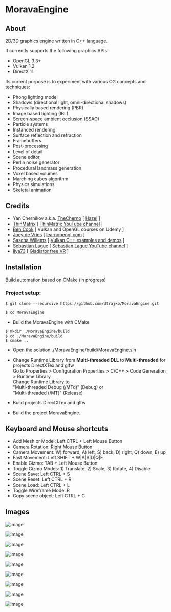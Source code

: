 # MoravaEngine

## About
2D/3D graphics engine written in C++ language.

It currently supports the following graphics APIs:

- OpenGL 3.3+
- Vulkan 1.2
- DirectX 11

Its current purpose is to experiment with various CG concepts and techniques:

* Phong lighting model
* Shadows (directional light, omni-directional shadows)
* Physically based rendering (PBR)
* Image based lighting (IBL)
* Screen-space ambient occlusion (SSAO)
* Particle systems
* Instanced rendering
* Surface reflection and refraction
* Framebuffers
* Post-processing
* Level of detail
* Scene editor
* Perlin noise generator
* Procedural landmass generation
* Voxel based volumes
* Marching cubes algorithm
* Physics simulations
* Skeletal animation

## Credits
* Yan Chernikov a.k.a. [TheCherno](https://twitter.com/thecherno) [ [Hazel](https://github.com/TheCherno/Hazel) ]
* [ThinMatrix](https://twitter.com/ThinMatrix/ ) [ [ThinMatrix YouTube channel](https://www.youtube.com/user/ThinMatrix) ]
* [Ben Cook](https://www.udemy.com/user/ben-cook-19/) [ Vulkan and OpenGL courses on Udemy ]
* [Joey de Vries](https://twitter.com/JoeyDeVriez) [ [learnopengl.com](https://learnopengl.com/) ]
* [Sascha Willems](https://twitter.com/SaschaWillems2) [ [Vulkan C++ examples and demos](https://github.com/SaschaWillems/Vulkan) ]
* [Sebastian Lague](https://twitter.com/sebastianlague) [ [Sebastian Lague YouTube channel](https://www.youtube.com/c/SebastianLague) ]
* [ilya73](https://www.cgtrader.com/ilya73 ) [ [Gladiator free VR](https://www.cgtrader.com/free-3d-models/character/man/gladiator-7ac625db-88c2-46ed-a2f1-182fd1f79739) ]

<!-- Installation & setup -->

## Installation
Build automation based on CMake (in progress)

### Project setup:
```
$ git clone --recursive https://github.com/dtrajko/MoravaEngine.git
```
```
$ cd MoravaEngine
```
* Build the MoravaEngine with CMake
```
$ mkdir ./MoravaEngine/build
$ cd ./MoravaEngine/build
$ cmake ..
```
* Open the solution ./MoravaEngine/build/MoravaEngine.sln

* Change Runtime Library from **Multi-threaded DLL** to **Multi-threaded** for projects DirectXTex and glfw  
Go to Properties > Configuration Properties > C/C++ > Code Generation > Runtime Library  
Change Runtime Library to  
"Multi-threaded Debug (/MTd)" (Debug) or  
"Multi-threaded (/MT)" (Release)

* Build projects DirectXTex and glfw

* Build the project MoravaEngine.  


<!--

* Open solution vendor/DirectXTex/DirectXTex.sln in Visual Studio.
- For projects DirectXTex, texassemble, texconv, texdiag
set Properties > Configuration Properties > C/C++ > Code Generation > Runtime Library
  Debug: Multi-threaded Debug (/MTd)
  Release: Multi-threaded (/MT)
- Build projects DirectXTex, texassemble, texconv, texdiag.


* Open solution vendor/cross-platform/glfw/GLFW.sln in Visual Studio.
- For project glfw
set Properties > Configuration Properties > C/C++ > Code Generation > Runtime Library
  Debug: Multi-threaded Debug (/MTd)
  Release: Multi-threaded (/MT)
- Build project glfw

* Build assimp with CMake
```
$ cd ./vendor/cross-platform/assimp
$ cmake .
```
* Install GLFW
```
$ cd ./vendor/cross-platform/glfw
$ cmake .
$ cmake --build .
```
* Build shaderc - use python to run
```
$ python ./vendor/cross-platform/shaderc/utils/git-sync-deps
```
* Build shaderc with CMake
```
$ cd ./vendor/cross-platform/shaderc
$ cmake .
```
* Open solution vendor/cross-platform/shaderc/shaderc.sln and build it in Visual Studio.
```
$ cd ./vendor/DirectXTex
$ cmake .
```
* Build yaml-cpp project in MoravaEngine solution in Visual Studio.
* Build all spirv-cross-* projects in MoravaEngine solution in Visual Studio.
* Build BulletCollision project in MoravaEngine solution in Visual Studio.
* Build LinearMath project in MoravaEngine solution in Visual Studio.
* Build BulletDynamics project in MoravaEngine solution in Visual Studio.
-->

<!-- Help section -->

## Keyboard and Mouse shortcuts

* Add Mesh or Model: Left CTRL + Left Mouse Button  
* Camera Rotation: Right Mouse Button  
* Camera Movement: W) forward, A) left, S) back, D) right, Q) down, E) up  
* Fast Movement: Left SHIFT + W|A|S|D|Q|E  
* Enable Gizmo: TAB + Left Mouse Button  
* Toggle Gizmo Modes: 1) Translate, 2) Scale, 3) Rotate, 4) Disable  
* Scene Save: Left CTRL + S  
* Scene Reset: Left CTRL + R  
* Scene Load: Left CTRL + L  
* Toggle Wireframe Mode: R  
* Copy scene object: Left CTRL + C  

<!-- Gallery (images) section -->

## Images

![image](https://raw.githubusercontent.com/dtrajko/MoravaEngine/master/MoravaEngine/Screenshots/2021-09-15_04-36-54.jpg)

![image](https://raw.githubusercontent.com/dtrajko/MoravaEngine/master/MoravaEngine/Screenshots/2021-03-23_07-35-56.jpg)

![image](https://raw.githubusercontent.com/dtrajko/MoravaEngine/master/MoravaEngine/Screenshots/2020-10-14_16-14-02.jpg)

![image](https://raw.githubusercontent.com/dtrajko/MoravaEngine/master/MoravaEngine/Screenshots/2020-10-14_16-23-01.jpg)

![image](https://raw.githubusercontent.com/dtrajko/MoravaEngine/master/MoravaEngine/Screenshots/2020-09-21_03-46-55.jpg)

![image](https://raw.githubusercontent.com/dtrajko/MoravaEngine/master/MoravaEngine/Screenshots/2020-03-19-2106.jpg)

![image](https://raw.githubusercontent.com/dtrajko/MoravaEngine/master/MoravaEngine/Screenshots/2020-03-18-0101.jpg)

![image](https://raw.githubusercontent.com/dtrajko/MoravaEngine/master/MoravaEngine/Screenshots/2020-08-12_16-53-48.png)

![image](https://raw.githubusercontent.com/dtrajko/MoravaEngine/master/MoravaEngine/Screenshots/2020-07-08_0158.jpg)
